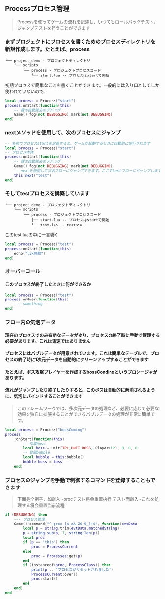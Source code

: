 ## Processプロセス管理

> Processを使ってゲームの流れを記述し、いつでもロールバックテスト、ジャンプテストを行うことができます

### まずプロジェクトにプロセスを書くためのプロセスディレクトリを新規作成します。たとえば、process

```
└── project_demo - プロジェクトディレクトリ
    └── scripts
        └── process - プロジェクトプロセスコード
            └── start.lua -- プロセスはstartで開始
```

初期プロセスで簡単なことを書くことができます。一般的には入り口としてしか使われていないので、

```lua
local process = Process("start")
process:onStart(function(this)
    -- 霧の自動除去のデバッグ
    Game():fog(not DEBUGGING):mark(not DEBUGGING)
end)
```

### nextメソッドを使用して、次のプロセスにジャンプ

```lua
-- 名前でプロセスstartを定義すると、ゲームが起動するときに自動的に実行されます
local process = Process("start")
-- プロセス本体
process:onStart(function(this)
    -- 霧の自動除去のデバッグ
    Game():fog(not DEBUGGING):mark(not DEBUGGING)
    -- nextを使用して次のフローにジャンプできます。ここでtestフローにジャンプします
    this:next("test")
end)
```

### そしてtestプロセスを構築しています

```
└── project_demo - プロジェクトディレクトリ
    └── scripts
        └── process - プロジェクトプロセスコード
            ├── start.lua -- プロセスはstartで開始
            └── test.lua -- testフロー
```

このtest.luaの中に一言響く

```lua
local process = Process("test")
process:onStart(function(this)
    echo("lik無敵")
end)
```

### オーバーコール

#### このプロセスが終了したときに何ができるか

```lua
local process = Process("test")
process:onOver(function(this)
    --- something
end)
```

### フロー内の気泡データ

#### 現在のプロセスでのみ有効なデータがあり、プロセスの終了時に手動で管理する必要があります。これは迅速ではありません

#### プロセスにはバブルデータが用意されています。これは簡単なテーブルで、プロセスの終了時に1次元データを自動的にクリーンアップすることができます

#### たとえば、ボス攻撃プレイヤーを作成するbossCondingというプロシージャがあります。

#### 流れがジャンプしたり終了したりすると、このボスは自動的に解消されるように、気泡にバインドすることができます

> このフレームワークでは、多次元データの処理など、必要に応じて必要な効果を独自に拡張することができるバブルデータの処理が非常に簡単です。

```lua
local process = Process("bossComing")
process
    :onStart(function(this)
        -- 作成boss
        local boss = Unit(TPL_UNIT.BOSS, Player(12), 0, 0, 0)
        -- 登録bubble
        local bubble = this:bubble()
        bubble.boss = boss
    end)
```

### プロセスのジャンプを手動で制御するコマンドを登録することもできます

> 下面是个例子，如敲入 -procテスト将会重置执行 テスト而敲入 -これを処理する将会重置当前流程

```lua
if (DEBUGGING) then
    --- プロセス管理
    Game():command("^-proc [a-zA-Z0-9_]+$", function(evtData)
        local p = string.trim(evtData.matchedString)
        p = string.sub(p, 7, string.len(p))
        local proc
        if (p == "this") then
            proc = ProcessCurrent
        else
            proc = Processes:get(p)
        end
        if (instanceof(proc, ProcessClass)) then
            print(p .. "プロセスがリセットされました")
            ProcessCurrent:over()
            proc:start()
        end
    end)
end
```
